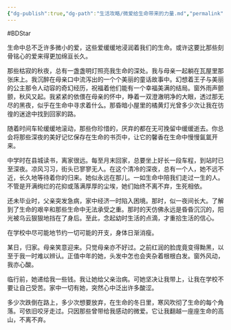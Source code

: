 ```yaml
---
{"dg-publish":true,"dg-path":"生活攻略/微爱给生命带来的力量.md","permalink":"/生活攻略/微爱给生命带来的力量/","created":"2023-09-06T15:26:18.000+08:00","updated":"2024-11-07T09:42:59.771+08:00"}
---
```


#BDStar

生命中总不乏许多微小的爱，这些爱缓缓地浸润着我们的生命。或许这要比那些刻骨铭心的爱来得更加绵亘长久。

那些枯寂的秋夜，总有一盏盏明灯照亮我生命的深处。我与母亲一起躺在瓦屋里那张床上。我沉醉在母亲口中流泻出的一个个美丽的童话故事中。幻想着王子与美丽的公主那令人动容的奇幻经历，祝福着他们能有一个幸福美满的结局。窗外雨声颤颤，秋风又起。我紧紧的依偎在母亲的怀中，睁着一双澄澈明净的大眼，透过那无尽的黑夜，似乎在生命中寻求着什么。那昏暗小屋里的橘黄灯光曾多少次让我在彷徨的迷途中找到回家的路。

随着时间车轮缓缓地滚动，那些你珍惜的，厌弃的都在无可挽留中缓缓逝去。你总会将那些深夜的美好记忆保存在生命的书页中，让它的馨香在生命中慢慢氤氲开来。

中学时在县城读书，离家很远。每至月末回家，总要坐上好长一段车程，到站时已至深夜。凉风习习，街头已寥寥无人。在这个清冷的深夜，总有一个人，她不远不近，长久地等待着你的归来。她似永远在那儿。一如生命中陪我们走过一生的人。不管是开满绚烂的花抑或落满厚厚的尘埃，她们始终不离不弃，生死相依。

还未毕业时，父亲突发急病，家中经济一时陷入困境。那时，似一夜间长大。了解到了生命的艰辛和那些生命中无法承受之重。那时的天仿佛永远是昏昏沉沉的，阳光被乌云狠狠地挡在了身后。至此，念起幼时生活的点滴，才重拾生活的信心。

在学校中尽可能地节约一切可能的开支，身体日渐消瘦。

某日，归家。母亲笑意迎来。只觉母亲亦不好过。之前红润的脸庞竟变得黝黑，以至于我一时难以辨认。正值中年的她，头发中怎也会夹杂着根根白发。窗外风动，我亦心酸。

临行前，她递给我一些钱。我让她给父亲治病。可她坚决让我带上，让我在学校不要让自己受苦。家中一切有她，突然心中泛出许多酸涩。

多少次跌倒在路上，多少次想要放弃，在生命的冬日里，寒风吹彻了生命的每个角落。可依旧咬牙走过。只因那些曾带给我感动的微爱。它让我翻越一座座生命的高山，不离不弃。